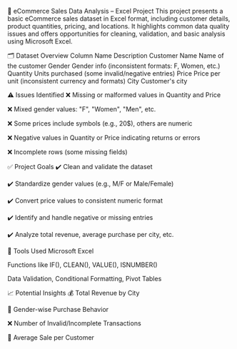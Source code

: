 🛒 eCommerce Sales Data Analysis – Excel Project This project presents a basic eCommerce sales dataset in Excel format, including customer details, product quantities, pricing, and locations. It highlights common data quality issues and offers opportunities for cleaning, validation, and basic analysis using Microsoft Excel.

🗂️ Dataset Overview Column Name Description Customer Name Name of the customer Gender Gender info (inconsistent formats: F, Women, etc.) Quantity Units purchased (some invalid/negative entries) Price Price per unit (inconsistent currency and formats) City Customer's city

⚠️ Issues Identified ❌ Missing or malformed values in Quantity and Price

❌ Mixed gender values: "F", "Women", "Men", etc.

❌ Some prices include symbols (e.g., 20$), others are numeric

❌ Negative values in Quantity or Price indicating returns or errors

❌ Incomplete rows (some missing fields)

✅ Project Goals ✔️ Clean and validate the dataset

✔️ Standardize gender values (e.g., M/F or Male/Female)

✔️ Convert price values to consistent numeric format

✔️ Identify and handle negative or missing entries

✔️ Analyze total revenue, average purchase per city, etc.

🧰 Tools Used Microsoft Excel

Functions like IF(), CLEAN(), VALUE(), ISNUMBER()

Data Validation, Conditional Formatting, Pivot Tables

📈 Potential Insights 💰 Total Revenue by City

👥 Gender-wise Purchase Behavior

❌ Number of Invalid/Incomplete Transactions

🧮 Average Sale per Customer
